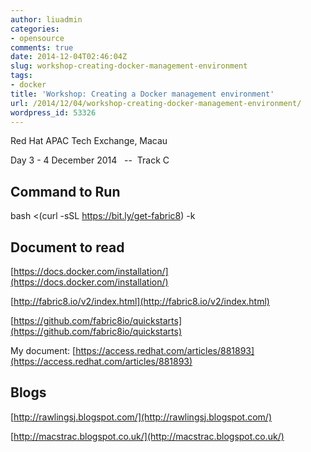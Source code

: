 ```yaml
---
author: liuadmin
categories:
- opensource
comments: true
date: 2014-12-04T02:46:04Z
slug: workshop-creating-docker-management-environment
tags:
- docker
title: 'Workshop: Creating a Docker management environment'
url: /2014/12/04/workshop-creating-docker-management-environment/
wordpress_id: 53326
---
```


Red Hat APAC Tech Exchange, Macau

Day 3 - 4 December 2014   --  Track C


## Command to Run


bash <(curl -sSL https://bit.ly/get-fabric8) -k


## Document to read


[https://docs.docker.com/installation/](https://docs.docker.com/installation/)

[http://fabric8.io/v2/index.html](http://fabric8.io/v2/index.html)

[https://github.com/fabric8io/quickstarts](https://github.com/fabric8io/quickstarts)

My document: [https://access.redhat.com/articles/881893](https://access.redhat.com/articles/881893)


## Blogs


[http://rawlingsj.blogspot.com/](http://rawlingsj.blogspot.com/)

[http://macstrac.blogspot.co.uk/](http://macstrac.blogspot.co.uk/)


